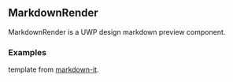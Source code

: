 ## MarkdownRender

MarkdownRender is a UWP design markdown preview component.

### Examples
template from [markdown-it](https://github.com/markdown-it/markdown-it).
